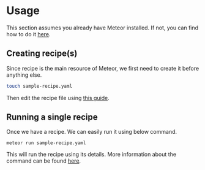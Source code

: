 # Usage

This section assumes you already have Meteor installed. If not, you can find how to do it [here](./installation.md).

## Creating recipe(s)
Since recipe is the main resource of Meteor, we first need to create it before anything else.
```bash
touch sample-recipe.yaml
```
Then edit the recipe file using [this guide](../concepts/recipe.md).

## Running a single recipe
Once we have a recipe. We can easily run it using below command.
```
meteor run sample-recipe.yaml
```
This will run the recipe using its details. More information about the command can be found [here](../reference/commands.md#run-a-single-recipe).
